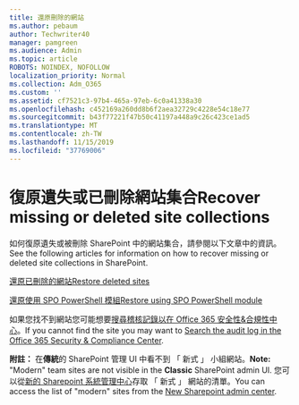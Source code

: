 ```yaml
---
title: 還原刪除的網站
ms.author: pebaum
author: Techwriter40
manager: pamgreen
ms.audience: Admin
ms.topic: article
ROBOTS: NOINDEX, NOFOLLOW
localization_priority: Normal
ms.collection: Adm_O365
ms.custom: ''
ms.assetid: cf7521c3-97b4-465a-97eb-6c0a41338a30
ms.openlocfilehash: c452169a260dd8b6f2aea32729c4228e54c18e77
ms.sourcegitcommit: b43f77221f47b50c41197a448a9c26c423ce1ad5
ms.translationtype: MT
ms.contentlocale: zh-TW
ms.lasthandoff: 11/15/2019
ms.locfileid: "37769006"
---
```

# <a name="recover-missing-or-deleted-site-collections"></a><span data-ttu-id="a3b4f-102">復原遺失或已刪除網站集合</span><span class="sxs-lookup"><span data-stu-id="a3b4f-102">Recover missing or deleted site collections</span></span>

<span data-ttu-id="a3b4f-103">如何復原遺失或被刪除 SharePoint 中的網站集合，請參閱以下文章中的資訊。</span><span class="sxs-lookup"><span data-stu-id="a3b4f-103">See the following articles for information on how to recover missing or deleted site collections in SharePoint.</span></span>

[<span data-ttu-id="a3b4f-104">還原已刪除的網站</span><span class="sxs-lookup"><span data-stu-id="a3b4f-104">Restore deleted sites</span></span>](https://docs.microsoft.com/sharepoint/restore-deleted-site-collection)

[<span data-ttu-id="a3b4f-105">還原使用 SPO PowerShell 模組</span><span class="sxs-lookup"><span data-stu-id="a3b4f-105">Restore using SPO PowerShell module</span></span>](https://support.office.com/article/Introduction-to-the-SharePoint-Online-Management-Shell-C16941C3-19B4-4710-8056-34C034493429)

<span data-ttu-id="a3b4f-106">如果您找不到網站您可能想要[搜尋稽核記錄以在 Office 365 安全性&amp;合規性中心](https://docs.microsoft.com/office365/securitycompliance/search-the-audit-log-in-security-and-compliance)。</span><span class="sxs-lookup"><span data-stu-id="a3b4f-106">If you cannot find the site you may want to [Search the audit log in the Office 365 Security &amp; Compliance Center](https://docs.microsoft.com/office365/securitycompliance/search-the-audit-log-in-security-and-compliance).</span></span>

<span data-ttu-id="a3b4f-107">**附註：** 在**傳統**的 SharePoint 管理 UI 中看不到 「 新式 」 小組網站。</span><span class="sxs-lookup"><span data-stu-id="a3b4f-107">**Note:** "Modern" team sites are not visible in the **Classic** SharePoint admin UI.</span></span> <span data-ttu-id="a3b4f-108">您可以從[新的 Sharepoint 系統管理中心](https://docs.microsoft.com/sharepoint/get-started-new-admin-center)存取 「 新式 」 網站的清單。</span><span class="sxs-lookup"><span data-stu-id="a3b4f-108">You can access the list of "modern" sites from the [New Sharepoint admin center](https://docs.microsoft.com/sharepoint/get-started-new-admin-center).</span></span>


